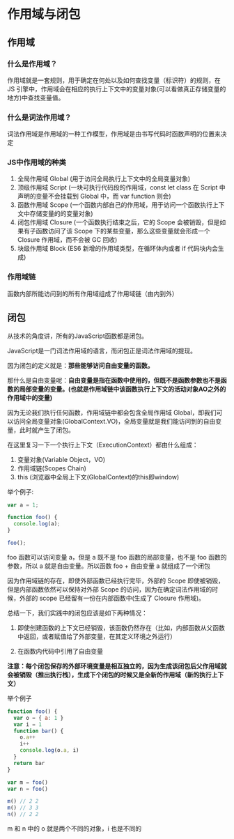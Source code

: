 # 作用域与闭包

## 作用域

### 什么是作用域？

作用域就是一套规则，用于确定在何处以及如何查找变量（标识符）的规则，在 JS 引擎中，作用域会在相应的执行上下文中的变量对象(可以看做真正存储变量的地方)中查找变量值。

### 什么是词法作用域？

词法作用域是作用域的一种工作模型，作用域是由书写代码时函数声明的位置来决定

### JS中作用域的种类

1. 全局作用域 Global (用于访问全局执行上下文中的全局变量对象)
2. 顶级作用域 Script  (一块可执行代码段的作用域，const let class 在 Script 中声明的变量不会挂载到 Global 中，而 var function 则会)
3. 函数作用域 Scope  (一个函数内部自己的作用域，用于访问一个函数执行上下文中存储变量的的变量对象)
4. 闭包作用域 Closure  (一个函数执行结束之后，它的 Scope 会被销毁，但是如果有子函数访问了该 Scope 下的某些变量，那么这些变量就会形成一个 Closure 作用域，而不会被 GC 回收)
5. 块级作用域 Block  (ES6 新增的作用域类型，在循环体内或者 if 代码块内会生成)

### 作用域链

函数内部所能访问到的所有作用域组成了作用域链（由内到外）

## 闭包

从技术的角度讲，所有的JavaScript函数都是闭包。

JavaScript是一门词法作用域的语言，而闭包正是词法作用域的提现。

因为闭包的定义就是：**那些能够访问自由变量的函数。**

那什么是自由变量呢：**自由变量是指在函数中使用的，但既不是函数参数也不是函数的局部变量的变量。(也就是作用域链中该函数执行上下文的活动对象AO之外的作用域中的变量)**

因为无论我们执行任何函数，作用域链中都会包含全局作用域 Global，即我们可以访问全局变量对象(GlobalContext.VO)，全局变量就是我们能访问到的自由变量，此时就产生了闭包。

在这里复习一下一个执行上下文（ExecutionContext）都由什么组成：

1. 变量对象(Variable Object，VO)
2. 作用域链(Scopes Chain)
3. this (浏览器中全局上下文(GlobalContext)的this即window)

举个例子:
```js
var a = 1;

function foo() {
  console.log(a);
}

foo();
```

foo 函数可以访问变量 a，但是 a 既不是 foo 函数的局部变量，也不是 foo 函数的参数，所以 a 就是自由变量。所以函数 foo + 自由变量 a 就组成了一个闭包

因为作用域链的存在，即使外部函数已经执行完毕，外部的 Scope 即使被销毁，但是内部函数依然可以保持对外部 Scope 的访问，因为在确定词法作用域的时候，外部的 scope 已经留有一份在内部函数中(生成了 Closure 作用域)。


总结一下，我们实践中的闭包应该是如下两种情况：

1. 即使创建函数的上下文已经销毁，该函数仍然存在（比如，内部函数从父函数中返回，或者赋值给了外部变量，在其定义环境之外运行）

2. 在函数内代码中引用了自由变量

**注意：每个闭包保存的外部环境变量是相互独立的，因为生成该闭包后父作用域就会被销毁（推出执行栈），生成下个闭包的时候又是全新的作用域（新的执行上下文）**

举个例子

```js
function foo() {
  var o = { a: 1 }
  var i = 1
  function bar() {
    o.a++
    i++
    console.log(o.a, i)
  }
  return bar
}

var m = foo()
var n = foo()

m() // 2 2
m() // 3 3
n() // 2 2
```

m 和 n 中的 o 就是两个不同的对象，i 也是不同的


